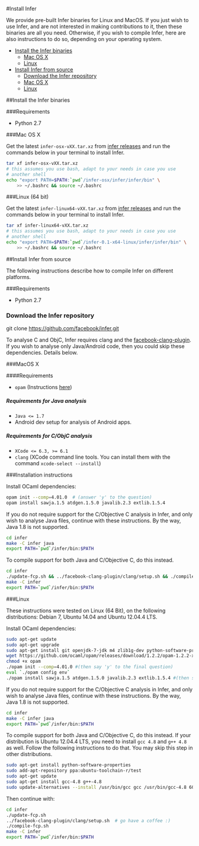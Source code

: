 #Install Infer

We provide pre-built Infer binaries for Linux and MacOS.
If you just wish to use Infer, and are not interested in making contributions to it, then these binaries are all you need.
Otherwise, if you wish to compile Infer, here are also instructions to do so, depending on your operating system.

- [Install the Infer binaries](INSTALL.md#install-the-infer-binaries)
	- [Mac OS X](INSTALL.md#mac-os-x)
	- [Linux](INSTALL.md#linux-64-bit)
- [Install Infer from source](INSTALL.md#install-infer-from-source)
	- [Download the Infer repository](INSTALL.md#download-the-infer-repository)
	- [Mac OS X](INSTALL.md#macos-x)
	- [Linux](INSTALL.md#linux)

##Install the Infer binaries

###Requirements

- Python 2.7

###Mac OS X 

Get the latest `infer-osx-vXX.tar.xz` from [infer releases](https://github.com/facebook/infer/releases) and run the commands below in your terminal to install Infer.

 ```bash
tar xf infer-osx-vXX.tar.xz
# this assumes you use bash, adapt to your needs in case you use
# another shell
echo "export PATH=$PATH:`pwd`/infer-osx/infer/infer/bin" \
     >> ~/.bashrc && source ~/.bashrc
```

###Linux (64 bit)

Get the latest `infer-linux64-vXX.tar.xz` from [infer releases](https://github.com/facebook/infer/releases) and run the commands below in your terminal to install Infer.

 ```bash
tar xf infer-linux64-vXX.tar.xz 
# this assumes you use bash, adapt to your needs in case you use
# another shell
echo "export PATH=$PATH:`pwd`/infer-0.1-x64-linux/infer/infer/bin" \
     >> ~/.bashrc && source ~/.bashrc
```


##Install Infer from source

The following instructions describe how to compile Infer on different platforms. 

###Requirements

- Python 2.7

### Download the Infer repository

git clone https://github.com/facebook/infer.git

To analyse C and ObjC, Infer requires clang and the [facebook-clang-plugin](https://github.com/facebook/facebook-clang-plugins). If you wish to analyse only Java/Android code, then you could skip these dependencies. Details below.

###MacOS X 

####Requirements

- `opam` (Instructions [here](https://opam.ocaml.org/doc/Install.html#OSX))

##### Requirements for Java analysis
- `Java <= 1.7`
- Android dev setup for analysis of Android apps.

##### Requirements for C/ObjC analysis 
- `XCode <= 6.3, >= 6.1`
- `clang` (XCode command line tools. You can install them with the command `xcode-select --install`)

###Installation instructions

Install OCaml dependencies:
```bash
opam init --comp=4.01.0  # (answer 'y' to the question)
opam install sawja.1.5 atdgen.1.5.0 javalib.2.3 extlib.1.5.4
```

If you do not require support for the C/Objective C analysis in Infer, and only wish to analyse Java files, continue with these instructions. By the way, Java 1.8 is not supported.

```bash
cd infer
make -C infer java
export PATH=`pwd`/infer/bin:$PATH
```
To compile support for both Java and C/Objective C, do this instead.

```bash
cd infer
./update-fcp.sh && ../facebook-clang-plugin/clang/setup.sh && ./compile-fcp.sh # go have a coffee :)
make -C infer
export PATH=`pwd`/infer/bin:$PATH
```

###Linux

These instructions were tested on Linux (64 Bit), on the following distributions: Debian 7, Ubuntu 14.04 and Ubuntu 12.04.4 LTS.

Install OCaml dependencies:
```bash
sudo apt-get update
sudo apt-get upgrade
sudo apt-get install git openjdk-7-jdk m4 zlib1g-dev python-software-properties build-essential libgmp-dev libmpfr-dev libmpc-dev unzip
wget https://github.com/ocaml/opam/releases/download/1.2.2/opam-1.2.2-x86_64-Linux -O opam
chmod +x opam
./opam init --comp=4.01.0 #(then say 'y' to the final question)
eval `./opam config env`
./opam install sawja.1.5 atdgen.1.5.0 javalib.2.3 extlib.1.5.4 #(then say 'y' to the question)
```
​If you do not require support for the C/Objective C analysis in Infer, and only wish to analyse Java files, continue with these instructions. By the way, Java 1.8 is not supported.

```bash
cd infer
make -C infer java
export PATH=`pwd`/infer/bin:$PATH
```

To compile support for both Java and C/Objective C, do this instead. If your distribution is Ubuntu 12.04.4 LTS, you need to install `gcc 4.8` and  `g++ 4.8` as well. Follow the following instructions to do that. You may skip this step in other distributions.

```bash
sudo apt-get install python-software-properties
sudo add-apt-repository ppa:ubuntu-toolchain-r/test
sudo apt-get update
sudo apt-get install gcc-4.8 g++-4.8
sudo update-alternatives --install /usr/bin/gcc gcc /usr/bin/gcc-4.8 60 --slave /usr/bin/g++ g++ /usr/bin/g++-4.8
``` 

Then continue with:

```bash
cd infer
./update-fcp.sh
../facebook-clang-plugin/clang/setup.sh  # go have a coffee :)
./compile-fcp.sh
make -C infer
export PATH=`pwd`/infer/bin:$PATH
```